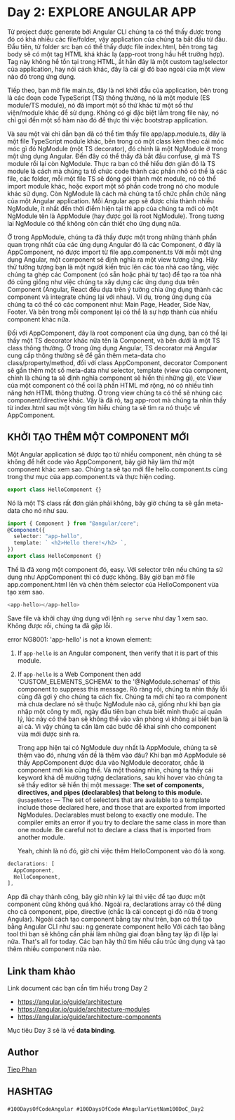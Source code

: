 # Day 2: EXPLORE ANGULAR APP

Từ project được generate bởi Angular CLI chúng ta có thể thấy được trong đó có khá nhiều các file/folder, vậy application của chúng ta bắt đầu từ đâu.
Đầu tiên, từ folder src bạn có thể thấy được file index.html, bên trong tag body sẽ có một tag HTML khá khác lạ (app-root trong hầu hết trường hợp). Tag này không hề tồn tại trong HTML, ắt hẳn đây là một custom tag/selector của application, hay nói cách khác, đây là cái gì đó bao ngoài của một view nào đó trong ứng dụng.

Tiếp theo, bạn mở file main.ts, đây là nơi khởi đầu của application, bên trong là các đoạn code TypeScript (TS) thông thường, nó là một module (ES module/TS module), nó đã import một số thứ khác từ một số thư viện/module khác để sử dụng. Không có gì đặc biệt lắm trong file này, nó chỉ gọi đến một số hàm nào đó để thực thi việc bootstrap application.

Và sau một vài chỉ dẫn bạn đã có thể tìm thấy file app/app.module.ts, đây là một file TypeScript module khác, bên trong có một class kèm theo cái móc móc gì đó NgModule (một TS decorator), đó chính là một NgModule ở trong một ứng dụng Angular. Đến đây có thể thấy đã bắt đầu confuse, gì mà TS module rồi lại còn NgModule. Thực ra bạn có thể hiểu đơn giản đó là TS module là cách mà chúng ta tổ chức code thành các phần nhỏ có thể là các file, các folder, mỗi một file TS sẽ đóng gói thành một module, nó có thể import module khác, hoặc export một số phần code trong nó cho module khác sử dụng. Còn NgModule là cách mà chúng ta tổ chức phần chức năng của một Angular application. Mỗi Angular app sẽ được chia thành nhiều NgModule, ít nhất đến thời điểm hiện tại thì app của chúng ta mới có một NgModule tên là AppModule (hay được gọi là root NgModule). Trong tương lai NgModule có thể không còn cần thiết cho ứng dụng nữa.

Ở trong AppModule, chúng ta đã thấy được một trong những thành phần quan trọng nhất của các ứng dụng Angular đó là các Component, ở đây là AppComponent, nó được import từ file app.component.ts
Với mỗi một ứng dụng Angular, một component sẽ định nghĩa ra một view tương ứng. Hãy thử tưởng tượng bạn là một người kiến trúc lên các tòa nhà cao tầng, việc chúng ta ghép các Component (có sẵn hoặc phải tự tạo) để tạo ra tòa nhà đó cũng giống như việc chúng ta xây dựng các ứng dụng dựa trên Component (Angular, React đều dựa trên ý tưởng chia ứng dụng thành các component và integrate chúng lại với nhau). Ví dụ, trong ứng dụng của chúng ta có thể có các component như: Main Page, Header, Side Nav, Footer. Và bên trong mỗi component lại có thể là sự hợp thành của nhiều component khác nữa.

Đối với AppComponent, đây là root component của ứng dụng, bạn có thể lại thấy một TS decorator khác nữa tên là Component, và bên dưới là một TS class thông thường.
Ở trong ứng dụng Angular, TS decorator mà Angular cung cấp thông thường sẽ để gắn thêm meta-data cho class/property/method, đối với class AppComponent, decorator Component sẽ gắn thêm một số meta-data như selector, template (view của component, chính là chúng ta sẽ định nghĩa component sẽ hiển thị những gì), etc
View của một component có thể coi là phần HTML mở rộng, nó có nhiều tính năng hơn HTML thông thường. Ở trong view chúng ta có thể sẽ nhúng các component/directive khác.
Vậy là đã rõ, tag app-root mà chúng ta nhìn thấy từ index.html sau một vòng tìm hiểu chúng ta sẽ tìm ra nó thuộc về AppComponent.

## KHỞI TẠO THÊM MỘT COMPONENT MỚI

Một Angular application sẽ được tạo từ nhiều component, nên chúng ta sẽ không để hết code vào AppComponent, bây giờ hãy làm thử một component khác xem sao.
Chúng ta sẽ tạo mới file hello.component.ts cùng trong thư mục của app.component.ts và thực hiện coding.

```typescript
export class HelloComponent {}
```

Nó là một TS class rất đơn giản phải không, bây giờ chúng ta sẽ gắn meta-data cho nó như sau.

```typescript
import { Component } from "@angular/core";
@Component({
  selector: "app-hello",
  template: ` <h2>Hello there!</h2> `,
})
export class HelloComponent {}
```

Thế là đã xong một component đó, easy.
Với selector trên nếu chúng ta sử dụng như AppComponent thì có được không.
Bây giờ bạn mở file app.component.html lên và chèn thêm selector của HelloComponent vừa tạo xem sao.

```typescript
<app-hello></app-hello>
```

Save file và khởi chạy ứng dụng với lệnh `ng serve` như day 1 xem sao.
Không được rồi, chúng ta đã gặp lỗi.

error NG8001: 'app-hello' is not a known element:

1. If `app-hello` is an Angular component, then verify that it is part of this module.
2. If `app-hello` is a Web Component then add 'CUSTOM_ELEMENTS_SCHEMA' to the '@NgModule.schemas' of this component to suppress this message.
   Rõ ràng rồi, chúng ta nhìn thấy lỗi cũng đã gợi ý cho chúng ta cách fix. Chúng ta mới chỉ tạo ra component mà chưa declare nó sẽ thuộc NgModule nào cả, giống như khi bạn gia nhập một công ty mới, ngày đầu tiên bạn chưa biết mình thuộc ai quản lý, lúc này có thể bạn sẽ không thể vào văn phòng vì không ai biết bạn là ai cả. Vì vậy chúng ta cần làm các bước để khai sinh cho component vừa mới được sinh ra.

   Trong app hiện tại có NgModule duy nhất là AppModule, chúng ta sẽ thêm vào đó, nhưng vấn đề là thêm vào đâu?
   Khi bạn mở AppModule sẽ thấy AppComponent được đưa vào NgModule decorator, chắc là component mới kia cũng thế. Và một thoáng nhìn, chúng ta thấy cái keyword khá dễ mường tượng declarations, sau khi hover vào chúng ta sẽ thấy editor sẽ hiển thị một message:
   **The set of components, directives, and pipes (declarables) that belong to this module.**
   `@usageNotes` — The set of selectors that are available to a template include those declared here, and those that are exported from imported NgModules.
   Declarables must belong to exactly one module. The compiler emits an error if you try to declare the same class in more than one module. Be careful not to declare a class that is imported from another module.

   Yeah, chính là nó đó, giờ chỉ việc thêm HelloComponent vào đó là xong.

```typescript
declarations: [
  AppComponent,
  HelloComponent,
],
```

App đã chạy thành công, bây giờ nhìn kỹ lại thì việc để tạo được một component cũng không quá khó. Ngoài ra, declarations array có thể dùng cho cả component, pipe, directive (chắc là cái concept gì đó nữa ở trong Angular).
Ngoài cách tạo component bằng tay như trên, bạn có thể tạo bằng Angular CLI như sau:
ng generate component hello
Với cách tạo bằng tool thì bạn sẽ không cần phải làm những giai đoạn bằng tay lặp đi lặp lại nữa.
That's all for today.
Các bạn hãy thử tìm hiểu cấu trúc ứng dụng và tạo thêm nhiều component nữa nào.

## Link tham khảo

Link document các bạn cần tìm hiểu trong Day 2

- https://angular.io/guide/architecture
- https://angular.io/guide/architecture-modules
- https://angular.io/guide/architecture-components
 
Mục tiêu Day 3 sẽ là về **data binding**.

## Author

[Tiep Phan](https://github.com/tieppt)

## HASHTAG

`#100DaysOfCodeAngular #100DaysOfCode`
`#AngularVietNam100DoC_Day2`
